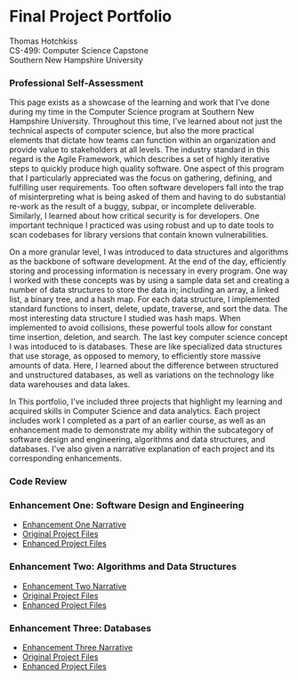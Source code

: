 # Final Project Portfolio
Thomas Hotchkiss  
CS-499: Computer Science Capstone  
Southern New Hampshire University

### Professional Self-Assessment
This page exists as a showcase of the learning and work that I’ve done during my time in the Computer Science program at Southern New Hampshire University.  Throughout this time, I’ve learned about not just the technical aspects of computer science, but also the more practical elements that dictate how teams can function within an organization and provide value to stakeholders at all levels.  The industry standard in this regard is the Agile Framework, which describes a set of highly iterative steps to quickly produce high quality software.  One aspect of this program that I particularly appreciated was the focus on gathering, defining, and fulfilling user requirements.  Too often software developers fall into the trap of misinterpreting what is being asked of them and having to do substantial re-work as the result of a buggy, subpar, or incomplete deliverable.  Similarly, I learned about how critical security is for developers.  One important technique I practiced was using robust and up to date tools to scan codebases for library versions that contain known vulnerabilities. 

On a more granular level, I was introduced to data structures and algorithms as the backbone of software development.  At the end of the day, efficiently storing and processing information is necessary in every program.  One way I worked with these concepts was by using a sample data set and creating a number of data structures to store the data in; including an array, a linked list, a binary tree, and a hash map.  For each data structure, I implemented standard functions to insert, delete, update, traverse, and sort the data.  The most interesting data structure I studied was hash maps.  When implemented to avoid collisions, these powerful tools allow for constant time insertion, deletion, and search.  The last key computer science concept I was intoduced to is databases.  These are like specialized data structures that use storage, as opposed to memory, to efficiently store massive amounts of data.  Here, I learned about the difference between structured and unstructured databases, as well as variations on the technology like data warehouses and data lakes.

In This portfolio, I've included three projects that highlight my learning and acquired skills in Computer Science and data analytics.  Each project includes work I completed as a part of an earlier course, as well as an enhancement made to demonstrate my ability within the subcategory of software design and engineering, algorithms and data structures, and databases.  I've also given a narrative explanation of each project and its corresponding enhancements.


### Code Review


### Enhancement One: Software Design and Engineering
- [Enhancement One Narrative](EnhancementOne/NarrativeOne.md)
- [Original Project Files](https://github.com/Tomhotch1/Tomhotch1.github.io/tree/main/EnhancementOne/Original%20Project%20Files)
- [Enhanced Project Files](https://github.com/Tomhotch1/Tomhotch1.github.io/tree/main/EnhancementOne/Enhanced%20Files)


### Enhancement Two: Algorithms and Data Structures
- [Enhancement Two Narrative](EnhancementTwo/NarrativeTwo.md)
- [Original Project Files](https://github.com/Tomhotch1/Tomhotch1.github.io/tree/main/EnhancementTwo/Original%20Project%20Files)
- [Enhanced Project Files](https://github.com/Tomhotch1/Tomhotch1.github.io/tree/main/EnhancementTwo/Enhanced%20Files)


### Enhancement Three: Databases
- [Enhancement Three Narrative](EnhancementThree/NarrativeThree.md)
- [Original Project Files](https://github.com/Tomhotch1/Tomhotch1.github.io/tree/main/EnhancementThree/Original%20Project%20Files)
- [Enhanced Project Files](https://github.com/Tomhotch1/Tomhotch1.github.io/tree/main/EnhancementThree/Enhanced%20Files)
